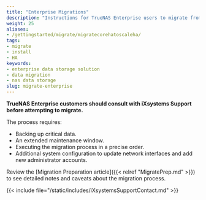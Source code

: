 ```yaml
---
title: "Enterprise Migrations"
description: "Instructions for TrueNAS Enterprise users to migrate from FreeBSD- to Linux-based TrueNAS software."
weight: 25
aliases:
- /gettingstarted/migrate/migratecorehatoscaleha/
tags:
- migrate
- install
- HA
keywords:
- enterprise data storage solution
- data migration
- nas data storage
slug: migrate-enterprise
---
```


**TrueNAS Enterprise customers should consult with iXsystems Support before attempting to migrate.**

The process requires:
* Backing up critical data.
* An extended maintenance window.
* Executing the migration process in a precise order.
* Additional system configuration to update network interfaces and add new administrator accounts.

Review the [Migration Preparation article]({{< relref "MigratePrep.md" >}}) to see detailed notes and caveats about the migration process.

{{< include file="/static/includes/iXsystemsSupportContact.md" >}}
